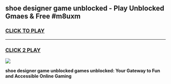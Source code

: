 
## shoe designer game unblocked - Play Unblocked Gmaes & Free #m8uxm
<h3>
<a href="https://news.freeplayer.one?title=shoe_designer_game_unblocked&ref=24F">CLICK TO PLAY</a></h3>
<hr>

<h3>
<a href="https://news.freeplayer.one?title=shoe_designer_game_unblocked&ref=24F">CLICK 2 PLAY</a>
  
</h3>

<a href="https://news.freeplayer.one?title=shoe_designer_game_unblocked&ref=24F/"><img src="https://clearcache.store/games.png"></a>


**shoe designer game unblocked games unblocked: Your Gateway to Fun and Accessible Online Gaming**
